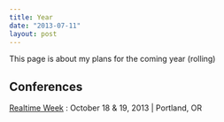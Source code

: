 ```yaml
---
title: Year
date: "2013-07-11"
layout: post
---
```


This page is about my plans for the coming year (rolling)

## Conferences

[Realtime Week](http://2013.realtimeconf.com/)
: October 18 & 19, 2013 | Portland, OR
